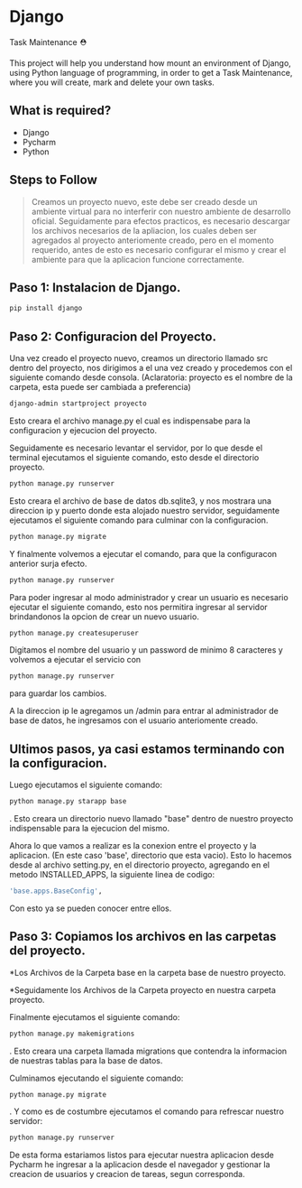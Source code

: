 # Django
Task Maintenance ⛑

This project will help you understand how mount an environment of Django, using Python language of programming, in order to get a Task Maintenance, where you will create, mark and delete your own tasks.

## What is required?
* Django
* Pycharm
* Python

## Steps to Follow
> Creamos un proyecto nuevo, este debe ser creado desde un ambiente virtual para no interferir con nuestro ambiente de desarrollo oficial.
> Seguidamente para efectos practicos, es necesario descargar los archivos necesarios de la apliacion, los cuales deben ser agregados al proyecto anteriomente creado, pero en el momento requerido, antes de esto es necesario configurar el mismo y crear el ambiente para que la aplicacion funcione correctamente.

## Paso 1: Instalacion de Django.
```sh
pip install django
```
## Paso 2: Configuracion del Proyecto.
Una vez creado el proyecto nuevo, creamos un directorio llamado src dentro del proyecto, nos dirigimos a el una vez creado y procedemos con el siguiente comando desde consola. (Aclaratoria: proyecto es el nombre de la carpeta, esta puede ser cambiada a preferencia)

```sh
django-admin startproject proyecto
```

Esto creara el archivo manage.py el cual es indispensabe para la configuracion y ejecucion del proyecto.

Seguidamente es necesario levantar el servidor, por lo que desde el terminal ejecutamos el siguiente comando, esto desde el directorio proyecto.

```sh
python manage.py runserver
```

Esto creara el archivo de base de datos db.sqlite3, y nos mostrara una direccion ip y puerto donde esta alojado nuestro servidor, seguidamente ejecutamos el siguiente comando para culminar con la configuracion.

```sh
python manage.py migrate
```

Y finalmente volvemos a ejecutar el comando, para que la configuracon anterior surja efecto.

```sh
python manage.py runserver
```

Para poder ingresar al modo administrador y crear un usuario es necesario ejecutar el siguiente comando, esto nos permitira ingresar al servidor brindandonos la opcion de crear un nuevo usuario.

```sh
python manage.py createsuperuser
```

Digitamos el nombre del usuario y un password de minimo 8 caracteres y volvemos a ejecutar el servicio con
```sh
python manage.py runserver
```
para guardar los cambios.

A la direccion ip le agregamos un /admin para entrar al administrador de base de datos, he ingresamos con el usuario anteriomente creado.

## Ultimos pasos, ya casi estamos terminando con la configuracion.

Luego ejecutamos el siguiente comando: 
```sh
python manage.py starapp base
```
. Esto creara un directorio nuevo llamado "base" dentro de nuestro proyecto indispensable para la ejecucion del mismo.

Ahora lo que vamos a realizar es la conexion entre el proyecto y la aplicacion. (En este caso 'base', directorio que esta vacio). Esto lo hacemos desde al archivo setting.py, en el directorio proyecto, agregando en el metodo
INSTALLED_APPS, la siguiente linea de codigo: 
```sh
'base.apps.BaseConfig',
```
Con esto ya se pueden conocer entre ellos.

## Paso 3: Copiamos los archivos en las carpetas del proyecto.

*Los Archivos de la Carpeta base en la carpeta base de nuestro proyecto.

*Seguidamente los Archivos de la Carpeta proyecto en nuestra carpeta proyecto.

Finalmente ejecutamos el siguiente comando:
```sh
python manage.py makemigrations
```
. Esto creara una carpeta llamada migrations que contendra la informacion de nuestras tablas para la base de datos.

Culminamos ejecutando el siguiente comando:
```sh
python manage.py migrate
```
. Y como es de costumbre ejecutamos el comando para refrescar nuestro servidor:
```sh
python manage.py runserver
```

De esta forma estariamos listos para ejecutar nuestra aplicacion desde Pycharm he ingresar a la aplicacion desde el navegador y gestionar la creacion de usuarios y creacion de tareas, segun corresponda.











